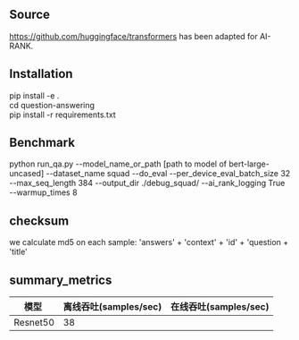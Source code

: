 <!---
Copyright 2020 The HuggingFace Team. All rights reserved.

Licensed under the Apache License, Version 2.0 (the "License");
you may not use this file except in compliance with the License.
You may obtain a copy of the License at

    http://www.apache.org/licenses/LICENSE-2.0

Unless required by applicable law or agreed to in writing, software
distributed under the License is distributed on an "AS IS" BASIS,
WITHOUT WARRANTIES OR CONDITIONS OF ANY KIND, either express or implied.
See the License for the specific language governing permissions and
limitations under the License.
-->

## Source

https://github.com/huggingface/transformers has been adapted for AI-RANK.

## Installation

pip install -e .  
cd question-answering  
pip install -r requirements.txt

## Benchmark
python run_qa.py --model_name_or_path [path to model of bert-large-uncased]  --dataset_name squad --do_eval --per_device_eval_batch_size 32  --max_seq_length 384 --output_dir ./debug_squad/ --ai_rank_logging True --warmup_times 8

## checksum
we calculate md5 on each sample: 'answers' + 'context' + 'id' + 'question + 'title' 

## summary_metrics
|  模型  | 离线吞吐(samples/sec)  | 在线吞吐(samples/sec) |
|--------------|--------------|--------------|
|   Resnet50   |    38       |              |